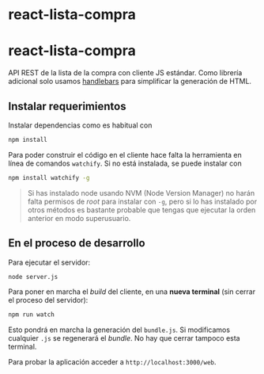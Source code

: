 # react-lista-compra

# react-lista-compra

API REST de la lista de la compra con cliente JS estándar. Como librería adicional solo usamos [handlebars](http://handlebarsjs.com) para simplificar la generación de HTML.

## Instalar requerimientos

Instalar dependencias como es habitual con

```bash
npm install
```

Para poder construir el código en el cliente hace falta la herramienta en línea de comandos `watchify`. Si no está instalada, se puede instalar con

```bash
npm install watchify -g
```

> Si has instalado node usando  NVM (Node Version Manager) no harán falta permisos de *root* para instalar con `-g`, pero si lo has instalado por otros métodos es bastante probable que tengas que ejecutar la orden anterior en modo superusuario.
 
## En el proceso de desarrollo

Para ejecutar el servidor:

```bash
node server.js
```

Para poner en marcha el *build* del cliente, en una **nueva terminal** (sin cerrar el proceso del servidor):

```bash
npm run watch
```

Esto pondrá en marcha la generación del `bundle.js`. Si modificamos cualquier `.js` se regenerará el *bundle*. No hay que cerrar tampoco esta terminal.

Para probar la aplicación acceder a `http://localhost:3000/web`.